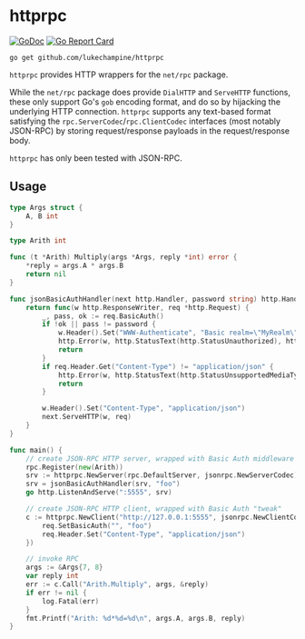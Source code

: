 httprpc
=======

[![GoDoc](https://godoc.org/github.com/lukechampine/httprpc?status.svg)](https://godoc.org/github.com/lukechampine/httprpc)
[![Go Report Card](http://goreportcard.com/badge/github.com/lukechampine/httprpc)](https://goreportcard.com/report/github.com/lukechampine/httprpc)

```
go get github.com/lukechampine/httprpc
```

`httprpc` provides HTTP wrappers for the `net/rpc` package.

While the `net/rpc` package does provide `DialHTTP` and `ServeHTTP` functions,
these only support Go's `gob` encoding format, and do so by hijacking the
underlying HTTP connection. `httprpc` supports any text-based format
satisfying the `rpc.ServerCodec`/`rpc.ClientCodec` interfaces (most notably
JSON-RPC) by storing request/response payloads in the request/response body.

`httprpc` has only been tested with JSON-RPC.

Usage
-----

```go
type Args struct {
	A, B int
}

type Arith int

func (t *Arith) Multiply(args *Args, reply *int) error {
	*reply = args.A * args.B
	return nil
}

func jsonBasicAuthHandler(next http.Handler, password string) http.HandlerFunc {
	return func(w http.ResponseWriter, req *http.Request) {
		_, pass, ok := req.BasicAuth()
		if !ok || pass != password {
			w.Header().Set("WWW-Authenticate", "Basic realm=\"MyRealm\"")
			http.Error(w, http.StatusText(http.StatusUnauthorized), http.StatusUnauthorized)
			return
		}
		if req.Header.Get("Content-Type") != "application/json" {
			http.Error(w, http.StatusText(http.StatusUnsupportedMediaType), http.StatusUnsupportedMediaType)
			return
		}

		w.Header().Set("Content-Type", "application/json")
		next.ServeHTTP(w, req)
	}
}

func main() {
	// create JSON-RPC HTTP server, wrapped with Basic Auth middleware
	rpc.Register(new(Arith))
	srv := httprpc.NewServer(rpc.DefaultServer, jsonrpc.NewServerCodec)
	srv = jsonBasicAuthHandler(srv, "foo")
	go http.ListenAndServe(":5555", srv)

	// create JSON-RPC HTTP client, wrapped with Basic Auth "tweak"
	c := httprpc.NewClient("http://127.0.0.1:5555", jsonrpc.NewClientCodec, func(req *http.Request) {
		req.SetBasicAuth("", "foo")
		req.Header.Set("Content-Type", "application/json")
	})

	// invoke RPC
	args := &Args{7, 8}
	var reply int
	err := c.Call("Arith.Multiply", args, &reply)
	if err != nil {
		log.Fatal(err)
	}
	fmt.Printf("Arith: %d*%d=%d\n", args.A, args.B, reply)
}
```
